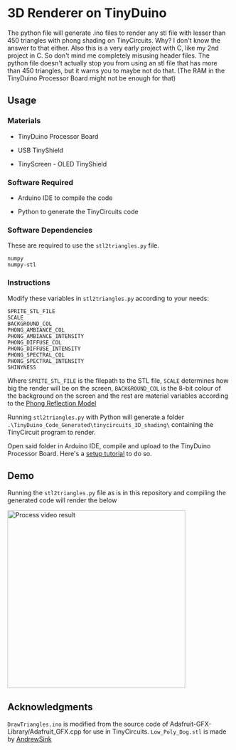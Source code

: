 # 3D Renderer on TinyDuino

The python file will generate .ino files to render any stl file with lesser than 450 triangles with phong shading on TinyCircuits. Why? I don't know the answer to that either. Also this is a very early project with C, like my 2nd project in C. So don't mind me completely misusing header files. The python file doesn't actually stop you from using an stl file that has more than 450 triangles, but it warns you to maybe not do that. (The RAM in the TinyDuino Processor Board might not be enough for that)

## Usage

### Materials
<ul>
  <li> <p>TinyDuino Processor Board</p> </li>
  <li> <p>USB TinyShield</p> </li>
  <li> <p>TinyScreen - OLED TinyShield</p> </li>
</ul>

### Software Required
<ul>
  <li> <p>Arduino IDE to compile the code</p> </li>
  <li> <p>Python to generate the TinyCircuits code</p> </li>
</ul>

### Software Dependencies
These are required to use the ```stl2triangles.py``` file.

```
numpy
numpy-stl
```

### Instructions

Modify these variables in ```stl2triangles.py``` according to your needs:

```
SPRITE_STL_FILE
SCALE
BACKGROUND_COL
PHONG_AMBIANCE_COL
PHONG_AMBIANCE_INTENSITY
PHONG_DIFFUSE_COL
PHONG_DIFFUSE_INTENSITY
PHONG_SPECTRAL_COL
PHONG_SPECTRAL_INTENSITY
SHINYNESS
```

Where ```SPRITE_STL_FILE``` is the filepath to the STL file, ```SCALE``` determines how big the render will be on the screen, ```BACKGROUND_COL``` is the 8-bit colour of the background on the screen and the rest are material variables according to the [Phong Reflection Model](https://en.wikipedia.org/wiki/Phong_reflection_model)

Running ```stl2triangles.py``` with Python will generate a folder ```.\TinyDuino_Code_Generated\tinycircuits_3D_shading\``` containing the TinyCircuit program to render.

Open said folder in Arduino IDE, compile and upload to the TinyDuino Processor Board. Here's a [setup tutorial](https://learn.tinycircuits.com/Processors/TinyDuino_Setup_Tutorial/) to do so.

## Demo

Running the ```stl2triangles.py``` file as is in this repository and compiling the generated code will render the below

<img src="https://github.com/JuliaPoo/TinyCircuits-3D-Renderer/blob/master/tinyduino_dog_render.gif" alt="Process video result" width="400">

## Acknowledgments

```DrawTriangles.ino``` is modified from the source code of Adafruit-GFX-Library/Adafruit_GFX.cpp for use in TinyCircuits. ```Low_Poly_Dog.stl``` is made by [AndrewSink](https://www.thingiverse.com/thing:2797399)
